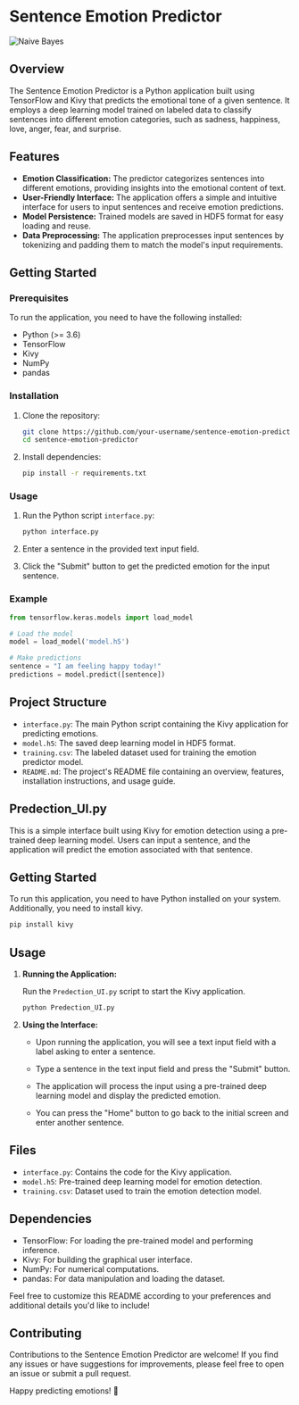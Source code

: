 # Sentence Emotion Predictor

![Naive Bayes](https://img.shields.io/badge/Implementation-Nural%20Network%20-darkblue)

## Overview

The Sentence Emotion Predictor is a Python application built using TensorFlow and Kivy that predicts the emotional tone of a given sentence. It employs a deep learning model trained on labeled data to classify sentences into different emotion categories, such as sadness, happiness, love, anger, fear, and surprise.

## Features

- **Emotion Classification:** The predictor categorizes sentences into different emotions, providing insights into the emotional content of text.
- **User-Friendly Interface:** The application offers a simple and intuitive interface for users to input sentences and receive emotion predictions.
- **Model Persistence:** Trained models are saved in HDF5 format for easy loading and reuse.
- **Data Preprocessing:** The application preprocesses input sentences by tokenizing and padding them to match the model's input requirements.

## Getting Started

### Prerequisites

To run the application, you need to have the following installed:

- Python (>= 3.6)
- TensorFlow
- Kivy
- NumPy
- pandas

### Installation

1. Clone the repository:
   ```bash
   git clone https://github.com/your-username/sentence-emotion-predictor.git
   cd sentence-emotion-predictor
   ```

2. Install dependencies:
   ```bash
   pip install -r requirements.txt
   ```

### Usage

1. Run the Python script `interface.py`:
   ```bash
   python interface.py
   ```

2. Enter a sentence in the provided text input field.

3. Click the "Submit" button to get the predicted emotion for the input sentence.

### Example

```python
from tensorflow.keras.models import load_model

# Load the model
model = load_model('model.h5')

# Make predictions
sentence = "I am feeling happy today!"
predictions = model.predict([sentence])
```

## Project Structure

- `interface.py`: The main Python script containing the Kivy application for predicting emotions.
- `model.h5`: The saved deep learning model in HDF5 format.
- `training.csv`: The labeled dataset used for training the emotion predictor model.
- `README.md`: The project's README file containing an overview, features, installation instructions, and usage guide.

## Predection_UI.py

This is a simple interface built using Kivy for emotion detection using a pre-trained deep learning model. Users can input a sentence, and the application will predict the emotion associated with that sentence.

## Getting Started

To run this application, you need to have Python installed on your system. Additionally, you need to install kivy.

```bash
pip install kivy
```

## Usage

1. **Running the Application:**

   Run the `Predection_UI.py` script to start the Kivy application.

   ```bash
   python Predection_UI.py
   ```

2. **Using the Interface:**

   - Upon running the application, you will see a text input field with a label asking to enter a sentence.
   
   - Type a sentence in the text input field and press the "Submit" button.
   
   - The application will process the input using a pre-trained deep learning model and display the predicted emotion.

   - You can press the "Home" button to go back to the initial screen and enter another sentence.

## Files

- `interface.py`: Contains the code for the Kivy application.
- `model.h5`: Pre-trained deep learning model for emotion detection.
- `training.csv`: Dataset used to train the emotion detection model.

## Dependencies

- TensorFlow: For loading the pre-trained model and performing inference.
- Kivy: For building the graphical user interface.
- NumPy: For numerical computations.
- pandas: For data manipulation and loading the dataset.

Feel free to customize this README according to your preferences and additional details you'd like to include!

## Contributing

Contributions to the Sentence Emotion Predictor are welcome! If you find any issues or have suggestions for improvements, please feel free to open an issue or submit a pull request.

Happy predicting emotions! 🚀

